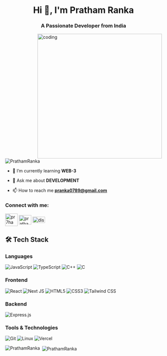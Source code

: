 ### <h1 align="center">Hi 👋, I'm Pratham Ranka</h1>
<h3 align="center">A Passionate Developer from India</h3>

<img align="right" alt="coding" width="400" src="https://analyticsindiamag.com/wp-content/uploads/2018/12/developer-dribbble.gif">

<p align="left"> <img src="https://komarev.com/ghpvc/?username=PrathamRanka&label=Profile%20views&color=0e75b6&style=flat" alt="PrathamRanka" /> </p>

- 🌱 I’m currently learning **WEB-3**

- 💬 Ask me about **DEVELOPMENT**

- 📫 How to reach me **pranka0789@gmail.com**

<h3 align="left">Connect with me:</h3>
<p align="left">
<a href="https://x.com/pr7ham_develops" target="blank"><img align="center" src="https://raw.githubusercontent.com/rahuldkjain/github-profile-readme-generator/master/src/images/icons/Social/twitter.svg" alt="pr7ham_develops height="30" width="40" /></a>
<a href="https://www.linkedin.com/in/prathamranka06/" target="blank"><img align="center" src="https://raw.githubusercontent.com/rahuldkjain/github-profile-readme-generator/master/src/images/icons/Social/linked-in-alt.svg" alt="pratham ranka" height="30" width="40" /></a>
<a href="https://discordapp.com/users/712576574091952129" target="blank"><img align="center" src="https://raw.githubusercontent.com/rahuldkjain/github-profile-readme-generator/master/src/images/icons/Social/discord.svg" alt="discord user" height="20" width="40" /></a>
</p>

## 🛠️ Tech Stack

### Languages
![JavaScript](https://img.shields.io/badge/-JavaScript-F7DF1E?style=for-the-badge&logo=javascript&logoColor=black)
![TypeScript](https://img.shields.io/badge/-TypeScript-3178C6?style=for-the-badge&logo=typescript&logoColor=white)
![C++](https://img.shields.io/badge/-C++-00599C?style=for-the-badge&logo=cplusplus&logoColor=white)
![C](https://img.shields.io/badge/-C-A8B9CC?style=for-the-badge&logo=c&logoColor=black)

### Frontend
![React](https://img.shields.io/badge/-React-61DAFB?style=for-the-badge&logo=react&logoColor=black)
![Next JS](https://img.shields.io/badge/Next-black?style=for-the-badge&logo=next.js&logoColor=white)
![HTML5](https://img.shields.io/badge/-HTML5-E34F26?style=for-the-badge&logo=html5&logoColor=white)
![CSS3](https://img.shields.io/badge/-CSS3-1572B6?style=for-the-badge&logo=css3&logoColor=white)
![Tailwind CSS](https://img.shields.io/badge/-Tailwind_CSS-38B2AC?style=for-the-badge&logo=tailwind-css&logoColor=white)

### Backend
![Express.js](https://img.shields.io/badge/-Express.js-000000?style=for-the-badge&logo=express&logoColor=white)

### Tools & Technologies
![Git](https://img.shields.io/badge/-Git-F05032?style=for-the-badge&logo=git&logoColor=white)
![Linux](https://img.shields.io/badge/-Linux-FCC624?style=for-the-badge&logo=linux&logoColor=black)
![Vercel](https://img.shields.io/badge/vercel-%23000000.svg?style=for-the-badge&logo=vercel&logoColor=white)

<p><img align="left" src="https://github-readme-stats.vercel.app/api/top-langs?username=PrathamRanka&show_icons=true&locale=en&layout=compact" alt="PrathamRanka" /></p>

<p>&nbsp;<img align="center" src="https://github-readme-stats.vercel.app/api?username=PrathamRanka&show_icons=true&locale=en" alt="PrathamRanka" /></p>
